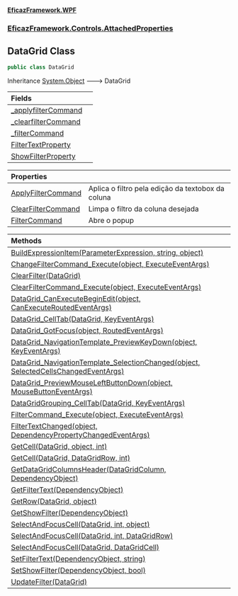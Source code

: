 #### [EficazFramework.WPF](EficazFrameworkWPF.md 'EficazFramework WPF')
### [EficazFramework.Controls.AttachedProperties](EficazFrameworkWPF.md#EficazFramework.Controls.AttachedProperties 'EficazFramework.Controls.AttachedProperties')

## DataGrid Class

```csharp
public class DataGrid
```

Inheritance [System.Object](https://docs.microsoft.com/en-us/dotnet/api/System.Object 'System.Object') &#129106; DataGrid

| Fields | |
| :--- | :--- |
| [_applyfilterCommand](EficazFramework.Controls.AttachedProperties/DataGrid/_applyfilterCommand.md 'EficazFramework.Controls.AttachedProperties.DataGrid._applyfilterCommand') | |
| [_clearfilterCommand](EficazFramework.Controls.AttachedProperties/DataGrid/_clearfilterCommand.md 'EficazFramework.Controls.AttachedProperties.DataGrid._clearfilterCommand') | |
| [_filterCommand](EficazFramework.Controls.AttachedProperties/DataGrid/_filterCommand.md 'EficazFramework.Controls.AttachedProperties.DataGrid._filterCommand') | |
| [FilterTextProperty](EficazFramework.Controls.AttachedProperties/DataGrid/FilterTextProperty.md 'EficazFramework.Controls.AttachedProperties.DataGrid.FilterTextProperty') | |
| [ShowFilterProperty](EficazFramework.Controls.AttachedProperties/DataGrid/ShowFilterProperty.md 'EficazFramework.Controls.AttachedProperties.DataGrid.ShowFilterProperty') | |

| Properties | |
| :--- | :--- |
| [ApplyFilterCommand](EficazFramework.Controls.AttachedProperties/DataGrid/ApplyFilterCommand.md 'EficazFramework.Controls.AttachedProperties.DataGrid.ApplyFilterCommand') | Aplica o filtro pela edição da textobox da coluna |
| [ClearFilterCommand](EficazFramework.Controls.AttachedProperties/DataGrid/ClearFilterCommand.md 'EficazFramework.Controls.AttachedProperties.DataGrid.ClearFilterCommand') | Limpa o filtro da coluna desejada |
| [FilterCommand](EficazFramework.Controls.AttachedProperties/DataGrid/FilterCommand.md 'EficazFramework.Controls.AttachedProperties.DataGrid.FilterCommand') | Abre o popup |

| Methods | |
| :--- | :--- |
| [BuildExpressionItem(ParameterExpression, string, object)](EficazFramework.Controls.AttachedProperties/DataGrid/BuildExpressionItem(ParameterExpression,string,object).md 'EficazFramework.Controls.AttachedProperties.DataGrid.BuildExpressionItem(System.Linq.Expressions.ParameterExpression, string, object)') | |
| [ChangeFilterCommand_Execute(object, ExecuteEventArgs)](EficazFramework.Controls.AttachedProperties/DataGrid/ChangeFilterCommand_Execute(object,ExecuteEventArgs).md 'EficazFramework.Controls.AttachedProperties.DataGrid.ChangeFilterCommand_Execute(object, EficazFramework.Events.ExecuteEventArgs)') | |
| [ClearFilter(DataGrid)](EficazFramework.Controls.AttachedProperties/DataGrid/ClearFilter(DataGrid).md 'EficazFramework.Controls.AttachedProperties.DataGrid.ClearFilter(System.Windows.Controls.DataGrid)') | |
| [ClearFilterCommand_Execute(object, ExecuteEventArgs)](EficazFramework.Controls.AttachedProperties/DataGrid/ClearFilterCommand_Execute(object,ExecuteEventArgs).md 'EficazFramework.Controls.AttachedProperties.DataGrid.ClearFilterCommand_Execute(object, EficazFramework.Events.ExecuteEventArgs)') | |
| [DataGrid_CanExecuteBeginEdit(object, CanExecuteRoutedEventArgs)](EficazFramework.Controls.AttachedProperties/DataGrid/DataGrid_CanExecuteBeginEdit(object,CanExecuteRoutedEventArgs).md 'EficazFramework.Controls.AttachedProperties.DataGrid.DataGrid_CanExecuteBeginEdit(object, System.Windows.Input.CanExecuteRoutedEventArgs)') | |
| [DataGrid_CellTab(DataGrid, KeyEventArgs)](EficazFramework.Controls.AttachedProperties/DataGrid/DataGrid_CellTab(DataGrid,KeyEventArgs).md 'EficazFramework.Controls.AttachedProperties.DataGrid.DataGrid_CellTab(System.Windows.Controls.DataGrid, System.Windows.Input.KeyEventArgs)') | |
| [DataGrid_GotFocus(object, RoutedEventArgs)](EficazFramework.Controls.AttachedProperties/DataGrid/DataGrid_GotFocus(object,RoutedEventArgs).md 'EficazFramework.Controls.AttachedProperties.DataGrid.DataGrid_GotFocus(object, System.Windows.RoutedEventArgs)') | |
| [DataGrid_NavigationTemplate_PreviewKeyDown(object, KeyEventArgs)](EficazFramework.Controls.AttachedProperties/DataGrid/DataGrid_NavigationTemplate_PreviewKeyDown(object,KeyEventArgs).md 'EficazFramework.Controls.AttachedProperties.DataGrid.DataGrid_NavigationTemplate_PreviewKeyDown(object, System.Windows.Input.KeyEventArgs)') | |
| [DataGrid_NavigationTemplate_SelectionChanged(object, SelectedCellsChangedEventArgs)](EficazFramework.Controls.AttachedProperties/DataGrid/DataGrid_NavigationTemplate_SelectionChanged(object,SelectedCellsChangedEventArgs).md 'EficazFramework.Controls.AttachedProperties.DataGrid.DataGrid_NavigationTemplate_SelectionChanged(object, System.Windows.Controls.SelectedCellsChangedEventArgs)') | |
| [DataGrid_PreviewMouseLeftButtonDown(object, MouseButtonEventArgs)](EficazFramework.Controls.AttachedProperties/DataGrid/DataGrid_PreviewMouseLeftButtonDown(object,MouseButtonEventArgs).md 'EficazFramework.Controls.AttachedProperties.DataGrid.DataGrid_PreviewMouseLeftButtonDown(object, System.Windows.Input.MouseButtonEventArgs)') | |
| [DataGridGrouping_CellTab(DataGrid, KeyEventArgs)](EficazFramework.Controls.AttachedProperties/DataGrid/DataGridGrouping_CellTab(DataGrid,KeyEventArgs).md 'EficazFramework.Controls.AttachedProperties.DataGrid.DataGridGrouping_CellTab(System.Windows.Controls.DataGrid, System.Windows.Input.KeyEventArgs)') | |
| [FilterCommand_Execute(object, ExecuteEventArgs)](EficazFramework.Controls.AttachedProperties/DataGrid/FilterCommand_Execute(object,ExecuteEventArgs).md 'EficazFramework.Controls.AttachedProperties.DataGrid.FilterCommand_Execute(object, EficazFramework.Events.ExecuteEventArgs)') | |
| [FilterTextChanged(object, DependencyPropertyChangedEventArgs)](EficazFramework.Controls.AttachedProperties/DataGrid/FilterTextChanged(object,DependencyPropertyChangedEventArgs).md 'EficazFramework.Controls.AttachedProperties.DataGrid.FilterTextChanged(object, System.Windows.DependencyPropertyChangedEventArgs)') | |
| [GetCell(DataGrid, object, int)](EficazFramework.Controls.AttachedProperties/DataGrid/GetCell(DataGrid,object,int).md 'EficazFramework.Controls.AttachedProperties.DataGrid.GetCell(System.Windows.Controls.DataGrid, object, int)') | |
| [GetCell(DataGrid, DataGridRow, int)](EficazFramework.Controls.AttachedProperties/DataGrid/GetCell(DataGrid,DataGridRow,int).md 'EficazFramework.Controls.AttachedProperties.DataGrid.GetCell(System.Windows.Controls.DataGrid, System.Windows.Controls.DataGridRow, int)') | |
| [GetDataGridColumnsHeader(DataGridColumn, DependencyObject)](EficazFramework.Controls.AttachedProperties/DataGrid/GetDataGridColumnsHeader(DataGridColumn,DependencyObject).md 'EficazFramework.Controls.AttachedProperties.DataGrid.GetDataGridColumnsHeader(System.Windows.Controls.DataGridColumn, System.Windows.DependencyObject)') | |
| [GetFilterText(DependencyObject)](EficazFramework.Controls.AttachedProperties/DataGrid/GetFilterText(DependencyObject).md 'EficazFramework.Controls.AttachedProperties.DataGrid.GetFilterText(System.Windows.DependencyObject)') | |
| [GetRow(DataGrid, object)](EficazFramework.Controls.AttachedProperties/DataGrid/GetRow(DataGrid,object).md 'EficazFramework.Controls.AttachedProperties.DataGrid.GetRow(System.Windows.Controls.DataGrid, object)') | |
| [GetShowFilter(DependencyObject)](EficazFramework.Controls.AttachedProperties/DataGrid/GetShowFilter(DependencyObject).md 'EficazFramework.Controls.AttachedProperties.DataGrid.GetShowFilter(System.Windows.DependencyObject)') | |
| [SelectAndFocusCell(DataGrid, int, object)](EficazFramework.Controls.AttachedProperties/DataGrid/SelectAndFocusCell(DataGrid,int,object).md 'EficazFramework.Controls.AttachedProperties.DataGrid.SelectAndFocusCell(System.Windows.Controls.DataGrid, int, object)') | |
| [SelectAndFocusCell(DataGrid, int, DataGridRow)](EficazFramework.Controls.AttachedProperties/DataGrid/SelectAndFocusCell(DataGrid,int,DataGridRow).md 'EficazFramework.Controls.AttachedProperties.DataGrid.SelectAndFocusCell(System.Windows.Controls.DataGrid, int, System.Windows.Controls.DataGridRow)') | |
| [SelectAndFocusCell(DataGrid, DataGridCell)](EficazFramework.Controls.AttachedProperties/DataGrid/SelectAndFocusCell(DataGrid,DataGridCell).md 'EficazFramework.Controls.AttachedProperties.DataGrid.SelectAndFocusCell(System.Windows.Controls.DataGrid, System.Windows.Controls.DataGridCell)') | |
| [SetFilterText(DependencyObject, string)](EficazFramework.Controls.AttachedProperties/DataGrid/SetFilterText(DependencyObject,string).md 'EficazFramework.Controls.AttachedProperties.DataGrid.SetFilterText(System.Windows.DependencyObject, string)') | |
| [SetShowFilter(DependencyObject, bool)](EficazFramework.Controls.AttachedProperties/DataGrid/SetShowFilter(DependencyObject,bool).md 'EficazFramework.Controls.AttachedProperties.DataGrid.SetShowFilter(System.Windows.DependencyObject, bool)') | |
| [UpdateFilter(DataGrid)](EficazFramework.Controls.AttachedProperties/DataGrid/UpdateFilter(DataGrid).md 'EficazFramework.Controls.AttachedProperties.DataGrid.UpdateFilter(System.Windows.Controls.DataGrid)') | |
